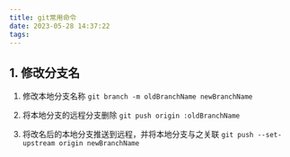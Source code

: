 ```yaml
---
title: git常用命令
date: 2023-05-28 14:37:22
tags:
---
```


## 1. 修改分支名
1. 修改本地分支名称
`git branch -m oldBranchName newBranchName`

2. 将本地分支的远程分支删除
`git push origin :oldBranchName`

1. 将改名后的本地分支推送到远程，并将本地分支与之关联
`git push --set-upstream origin newBranchName `